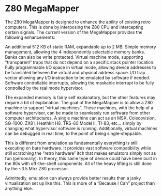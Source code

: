 # Z80 MegaMapper

The Z80 MegaMapper is designed to enhance the ability of existing retro computers. This is done by interposing the Z80 CPU and intercepting certain signals. The current version of the MegaMapper provides the following enhancements:

An additional 512 KB of static RAM, expandable up to 2 MB.
Simple memory management, allowing the 4 independently selectable memory banks. Banks can also be write protected.
Virtual machine mode, supporting “transparent” traps that do not depend on a specific stack pointer location.
Fully programmable I/O space in virtual mode, allowing device addresses to be translated between the virtual and physical address space.
I/O trap vector allowing any I/O instruction to be emulated by software if needed.
Software controllable interrupts, allowing the maskable interrupt to be fully controlled by the real mode hypervisor.

The expanded memory is fairly self explanatory, but the other features may require a bit of explanation. The goal of the MegaMapper is to allow a Z80 machine to support “virtual machines”. These machines, with the help of a software hypervisor, can be made to seamlessly run software from other computer architectures. A single machine can act as an MSX, Colecovision, SG-1000, ZX81, Heathkit H8, TRS-80 Model II, TI-83, etc… simply by changing what hypervisor software is running. Additionally, virtual machines can be debugged in real time, to the point of being single-steppable. 

This is different from emulation as fundamentally everything is still executing on bare hardware. It provides vast software compatibility while still scratching the “retro hardware” itch that makes emulators simply not as fun (personally). In theory, this same type of device could have been built in the 80s with off-the-shelf components. All of the heavy lifting is still done by the ~3.5 Mhz Z80 processor.

Admittedly, emulation can always provide better results than a janky virtualization set up like this. This is more of a “Because I Can” project than anything else. 
